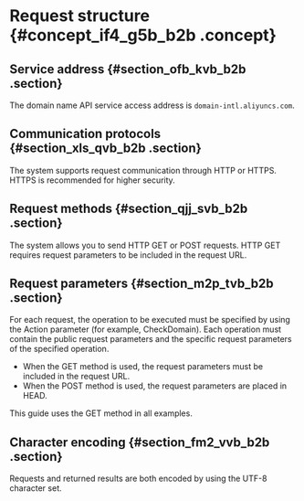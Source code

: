 # Request structure {#concept_if4_g5b_b2b .concept}

## Service address {#section_ofb_kvb_b2b .section}

The domain name API service access address is `domain-intl.aliyuncs.com`.

## Communication protocols {#section_xls_qvb_b2b .section}

The system supports request communication through HTTP or HTTPS. HTTPS is recommended for higher security.

## Request methods {#section_qjj_svb_b2b .section}

The system allows you to send HTTP GET or POST requests. HTTP GET requires request parameters to be included in the request URL.

## Request parameters {#section_m2p_tvb_b2b .section}

For each request, the operation to be executed must be specified by using the Action parameter \(for example, CheckDomain\). Each operation must contain the public request parameters and the specific request parameters of the specified operation.

-   When the GET method is used, the request parameters must be included in the request URL.
-   When the POST method is used, the request parameters are placed in HEAD.

This guide uses the GET method in all examples.

## Character encoding {#section_fm2_vvb_b2b .section}

Requests and returned results are both encoded by using the UTF-8 character set.

